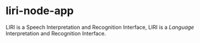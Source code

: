 # liri-node-app
LIRI is a Speech Interpretation and Recognition Interface, LIRI is a _Language_ Interpretation and Recognition Interface.
